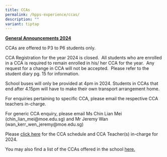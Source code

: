 ```yaml
---
title: CCAs
permalink: /hpps-experience/ccas/
description: ""
variant: tiptap
---
```

<p><strong><u>General Announcements 2024</u></strong>
</p>
<p>CCAs are offered to P3 to P6 students only.</p>
<p>CCA Registration for the year 2024 is closed.&nbsp; All students who are
enrolled in a CCA is required to remain enrolled in his/ her CCA for the
year.&nbsp; Any request for a change in CCA will not be accepted.&nbsp;
Please refer to the student diary pg. 15 for information.</p>
<p>School buses will only be provided at 4pm in 2024. Students in CCAs that
end after 4.15pm will have to make their own transport arrangement home.</p>
<p>For enquiries pertaining to specific CCA, please email the respective
CCA teachers in-charge.</p>
<p>For generic CCA enquiry, please email Ms Chin Lian Mei (chin_lian_mei@moe.edu.sg)
and Mr Jeremy Wan (wan_kerr_wen_jeremy@moe.edu.sg)</p>
<p>Please <a href="/files/CCA_schedule_2024_19_Mar_24.pdf" rel="noopener noreferrer nofollow" target="_blank">click here</a> for
the CCA schedule and CCA Teacher(s) in-charge for 2024.</p>
<p>You may also find a list of the CCAs offered in the school <a href="/files/CCA_schedule_2024_19_Mar_24.pdf" rel="noopener noreferrer nofollow" target="_blank">here.</a>
</p>